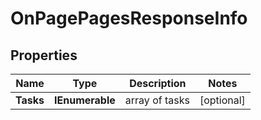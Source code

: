 # OnPagePagesResponseInfo


## Properties

| Name | Type | Description | Notes |
|------------ | ------------- | ------------- | -------------|
**Tasks** | **IEnumerable<OnPagePagesTaskInfo>** | array of tasks |[optional]|